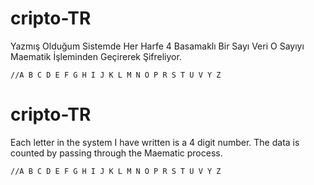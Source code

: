 # cripto-TR
  Yazmış Olduğum Sistemde Her Harfe 4 Basamaklı Bir Sayı Veri O Sayıyı Maematik İşleminden Geçirerek Şifreliyor.  
  
   	//A B C D E F G H I J K L M N O P R S T U V Y Z
    
    
    
    
# cripto-TR
  Each letter in the system I have written is a 4 digit number. The data is counted by passing through the Maematic process. 
   
    //A B C D E F G H I J K L M N O P R S T U V Y Z
      
